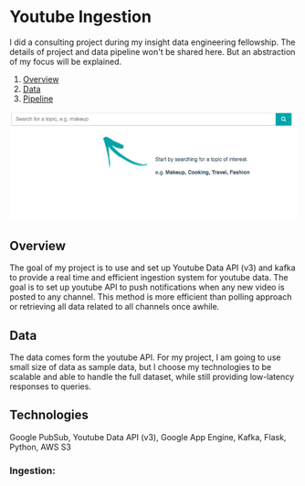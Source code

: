 # Youtube Ingestion
I did a consulting project during my insight data engineering fellowship. The details of project and data pipeline won't be shared here. But an abstraction of my focus will be explained.

1. [Overview](README.md#overview)
2. [Data](README.md#data)
3. [Pipeline](README.md#pipeline)

<img src="img/demoPic.png" width="800">

## Overview

The goal of my project is to use and set up Youtube Data API (v3) and kafka to provide a real time and efficient ingestion system for youtube data. The goal is to set up youtube API to push notifications when any new video is posted to any channel. This method is more efficient than polling approach or retrieving all data related to all channels once awhile.

## Data

The data comes form the youtube API. For my project, I am going to use small size of data as sample data, but I choose my technologies to be scalable and able to handle the full dataset, while still providing low-latency responses to queries.

## Technologies
Google PubSub, Youtube Data API (v3), Google App Engine, Kafka, Flask, Python, AWS S3

### Ingestion:

	
